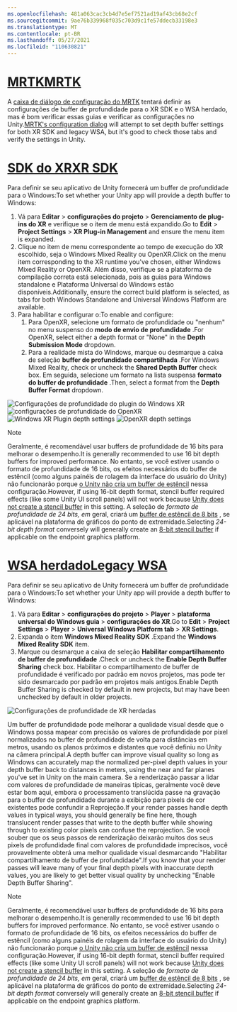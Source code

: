 ```yaml
---
ms.openlocfilehash: 481a063cac3cb4d7e5ef7521ad19af43cb68e2cf
ms.sourcegitcommit: 9ae76b339968f035c703d9c1fe57ddecb33198e3
ms.translationtype: MT
ms.contentlocale: pt-BR
ms.lasthandoff: 05/27/2021
ms.locfileid: "110630821"
---
```

# <a name="mrtk"></a>[<span data-ttu-id="d9774-101">MRTK</span><span class="sxs-lookup"><span data-stu-id="d9774-101">MRTK</span></span>](#tab/mrtk)
<!-- NEVER CHANGE THE ABOVE LINE! -->

<span data-ttu-id="d9774-102">A [caixa de diálogo de configuração do MRTK](/windows/mixed-reality/mrtk-unity/configuration/mrtk-configuration-dialog) tentará definir as configurações de buffer de profundidade para o XR SDK e o WSA herdado, mas é bom verificar essas guias e verificar as configurações no Unity.</span><span class="sxs-lookup"><span data-stu-id="d9774-102">[MRTK's configuration dialog](/windows/mixed-reality/mrtk-unity/configuration/mrtk-configuration-dialog) will attempt to set depth buffer settings for both XR SDK and legacy WSA, but it's good to check those tabs and verify the settings in Unity.</span></span>

# <a name="xr-sdk"></a>[<span data-ttu-id="d9774-103">SDK do XR</span><span class="sxs-lookup"><span data-stu-id="d9774-103">XR SDK</span></span>](#tab/xr)
<!-- NEVER CHANGE THE ABOVE LINE! -->

<span data-ttu-id="d9774-104">Para definir se seu aplicativo de Unity fornecerá um buffer de profundidade para o Windows:</span><span class="sxs-lookup"><span data-stu-id="d9774-104">To set whether your Unity app will provide a depth buffer to Windows:</span></span>

1. <span data-ttu-id="d9774-105">Vá para **Editar**  >  **configurações do projeto**  >  **Gerenciamento de plug-ins do XR** e verifique se o item de menu está expandido.</span><span class="sxs-lookup"><span data-stu-id="d9774-105">Go to **Edit** > **Project Settings** > **XR Plug-in Management** and ensure the menu item is expanded.</span></span>
2. <span data-ttu-id="d9774-106">Clique no item de menu correspondente ao tempo de execução do XR escolhido, seja o Windows Mixed Reality ou OpenXR.</span><span class="sxs-lookup"><span data-stu-id="d9774-106">Click on the menu item corresponding to the XR runtime you've chosen, either Windows Mixed Reality or OpenXR.</span></span> <span data-ttu-id="d9774-107">Além disso, verifique se a plataforma de compilação correta está selecionada, pois as guias para Windows standalone e Plataforma Universal do Windows estão disponíveis.</span><span class="sxs-lookup"><span data-stu-id="d9774-107">Additionally, ensure the correct build platform is selected, as tabs for both Windows Standalone and Universal Windows Platform are available.</span></span>
3. <span data-ttu-id="d9774-108">Para habilitar e configurar o:</span><span class="sxs-lookup"><span data-stu-id="d9774-108">To enable and configure:</span></span>
    1. <span data-ttu-id="d9774-109">Para OpenXR, selecione um formato de profundidade ou "nenhum" no menu suspenso do **modo de envio de profundidade** .</span><span class="sxs-lookup"><span data-stu-id="d9774-109">For OpenXR, select either a depth format or "None" in the **Depth Submission Mode** dropdown.</span></span>
    2. <span data-ttu-id="d9774-110">Para a realidade mista do Windows, marque ou desmarque a caixa de seleção **buffer de profundidade compartilhada** .</span><span class="sxs-lookup"><span data-stu-id="d9774-110">For Windows Mixed Reality, check or uncheck the **Shared Depth Buffer** check box.</span></span> <span data-ttu-id="d9774-111">Em seguida, selecione um formato na lista suspensa **formato do buffer de profundidade** .</span><span class="sxs-lookup"><span data-stu-id="d9774-111">Then, select a format from the **Depth Buffer Format** dropdown.</span></span>

<span data-ttu-id="d9774-112">![Configurações de profundidade do plugin do Windows XR ](../../images/xrsdk-winxr-depth.png)
 ![ configurações de profundidade do OpenXR](../../images/xrsdk-openxr-depth.png)</span><span class="sxs-lookup"><span data-stu-id="d9774-112">![Windows XR Plugin depth settings](../../images/xrsdk-winxr-depth.png)
![OpenXR depth settings](../../images/xrsdk-openxr-depth.png)</span></span>

> [!NOTE]
> <span data-ttu-id="d9774-113">Geralmente, é recomendável usar buffers de profundidade de 16 bits para melhorar o desempenho.</span><span class="sxs-lookup"><span data-stu-id="d9774-113">It is generally recommended to use 16 bit depth buffers for improved performance.</span></span> <span data-ttu-id="d9774-114">No entanto, se você estiver usando o formato de profundidade de 16 bits, os efeitos necessários do buffer de estêncil (como alguns painéis de rolagem da interface do usuário do Unity) não funcionarão porque [o Unity não cria um buffer de estêncil](https://docs.unity3d.com/ScriptReference/RenderTexture-depth.html) nessa configuração.</span><span class="sxs-lookup"><span data-stu-id="d9774-114">However, if using 16-bit depth format, stencil buffer required effects (like some Unity UI scroll panels) will not work because [Unity does not create a stencil buffer](https://docs.unity3d.com/ScriptReference/RenderTexture-depth.html) in this setting.</span></span> <span data-ttu-id="d9774-115">A seleção de *formato de profundidade de 24 bits, em* geral, criará um [buffer de estêncil de 8 bits](https://docs.unity3d.com/Manual/SL-Stencil.html) , se aplicável na plataforma de gráficos do ponto de extremidade.</span><span class="sxs-lookup"><span data-stu-id="d9774-115">Selecting *24-bit depth format* conversely will generally create an [8-bit stencil buffer](https://docs.unity3d.com/Manual/SL-Stencil.html) if applicable on the endpoint graphics platform.</span></span>

# <a name="legacy-wsa"></a>[<span data-ttu-id="d9774-116">WSA herdado</span><span class="sxs-lookup"><span data-stu-id="d9774-116">Legacy WSA</span></span>](#tab/wsa)
<!-- NEVER CHANGE THE ABOVE LINE! -->

<span data-ttu-id="d9774-117">Para definir se seu aplicativo de Unity fornecerá um buffer de profundidade para o Windows:</span><span class="sxs-lookup"><span data-stu-id="d9774-117">To set whether your Unity app will provide a depth buffer to Windows:</span></span>

1. <span data-ttu-id="d9774-118">Vá para **Editar**  >  **configurações do projeto**  >  **Player**  >  **plataforma universal do Windows guia**  >  **configurações do XR**.</span><span class="sxs-lookup"><span data-stu-id="d9774-118">Go to **Edit** > **Project Settings** > **Player** > **Universal Windows Platform tab** > **XR Settings**.</span></span>
2. <span data-ttu-id="d9774-119">Expanda o item **Windows Mixed Reality SDK** .</span><span class="sxs-lookup"><span data-stu-id="d9774-119">Expand the **Windows Mixed Reality SDK** item.</span></span>
3. <span data-ttu-id="d9774-120">Marque ou desmarque a caixa de seleção **Habilitar compartilhamento de buffer de profundidade** .</span><span class="sxs-lookup"><span data-stu-id="d9774-120">Check or uncheck the **Enable Depth Buffer Sharing** check box.</span></span> <span data-ttu-id="d9774-121">Habilitar o compartilhamento de buffer de profundidade é verificado por padrão em novos projetos, mas pode ter sido desmarcado por padrão em projetos mais antigos.</span><span class="sxs-lookup"><span data-stu-id="d9774-121">Enable Depth Buffer Sharing is checked by default in new projects, but may have been unchecked by default in older projects.</span></span>

![Configurações de profundidade de XR herdadas](../../images/wmr-depth.png)

<span data-ttu-id="d9774-123">Um buffer de profundidade pode melhorar a qualidade visual desde que o Windows possa mapear com precisão os valores de profundidade por pixel normalizados no buffer de profundidade de volta para distâncias em metros, usando os planos próximos e distantes que você definiu no Unity na câmera principal.</span><span class="sxs-lookup"><span data-stu-id="d9774-123">A depth buffer can improve visual quality so long as Windows can accurately map the normalized per-pixel depth values in your depth buffer back to distances in meters, using the near and far planes you've set in Unity on the main camera.</span></span> <span data-ttu-id="d9774-124">Se a renderização passar a lidar com valores de profundidade de maneiras típicas, geralmente você deve estar bom aqui, embora o processamento translúcida passe na gravação para o buffer de profundidade durante a exibição para pixels de cor existentes pode confundir a Reprojeção.</span><span class="sxs-lookup"><span data-stu-id="d9774-124">If your render passes handle depth values in typical ways, you should generally be fine here, though translucent render passes that write to the depth buffer while showing through to existing color pixels can confuse the reprojection.</span></span>  <span data-ttu-id="d9774-125">Se você souber que os seus passos de renderização deixarão muitos dos seus pixels de profundidade final com valores de profundidade imprecisos, você provavelmente obterá uma melhor qualidade visual desmarcando "Habilitar compartilhamento de buffer de profundidade".</span><span class="sxs-lookup"><span data-stu-id="d9774-125">If you know that your render passes will leave many of your final depth pixels with inaccurate depth values, you are likely to get better visual quality by unchecking "Enable Depth Buffer Sharing".</span></span>

> [!NOTE]
> <span data-ttu-id="d9774-126">Geralmente, é recomendável usar buffers de profundidade de 16 bits para melhorar o desempenho.</span><span class="sxs-lookup"><span data-stu-id="d9774-126">It is generally recommended to use 16 bit depth buffers for improved performance.</span></span> <span data-ttu-id="d9774-127">No entanto, se você estiver usando o formato de profundidade de 16 bits, os efeitos necessários do buffer de estêncil (como alguns painéis de rolagem da interface do usuário do Unity) não funcionarão porque [o Unity não cria um buffer de estêncil](https://docs.unity3d.com/ScriptReference/RenderTexture-depth.html) nessa configuração.</span><span class="sxs-lookup"><span data-stu-id="d9774-127">However, if using 16-bit depth format, stencil buffer required effects (like some Unity UI scroll panels) will not work because [Unity does not create a stencil buffer](https://docs.unity3d.com/ScriptReference/RenderTexture-depth.html) in this setting.</span></span> <span data-ttu-id="d9774-128">A seleção de *formato de profundidade de 24 bits, em* geral, criará um [buffer de estêncil de 8 bits](https://docs.unity3d.com/Manual/SL-Stencil.html) , se aplicável na plataforma de gráficos do ponto de extremidade.</span><span class="sxs-lookup"><span data-stu-id="d9774-128">Selecting *24-bit depth format* conversely will generally create an [8-bit stencil buffer](https://docs.unity3d.com/Manual/SL-Stencil.html) if applicable on the endpoint graphics platform.</span></span>